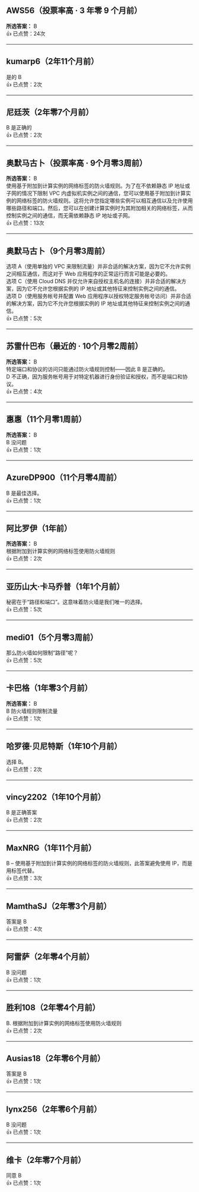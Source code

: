 ## AWS56（投票率高 · 3 年零 9 个月前）
**所选答案：** B  
👍 已点赞：24次

---

## kumarp6（2年11个月前）  
是的 B  
👍 已点赞：2次

---

## 尼廷茨（2年零7个月前）  
B 是正确的  
👍 已点赞：2次

---

## 奥默马古卜（投票率高 · 9个月零3周前）  
**所选答案：** B  
使用基于附加到计算实例的网络标签的防火墙规则。为了在不依赖静态 IP 地址或子网的情况下限制 VPC 内虚拟机实例之间的通信，您可以使用基于附加到计算实例的网络标签的防火墙规则。这将允许您指定哪些实例可以相互通信以及允许使用哪些路径和端口。然后，您可以在创建计算实例时为其附加相关的网络标签，从而控制实例之间的通信，而无需依赖静态 IP 地址或子网。  
👍 已点赞：13次

---

## 奥默马古卜（9个月零3周前）  
选项 A（使用单独的 VPC 来限制流量）并非合适的解决方案，因为它不允许实例之间相互通信，而这对于 Web 应用程序的正常运行而言可能是必要的。  
选项 C（使用 Cloud DNS 并仅允许来自授权主机名的连接）并非合适的解决方案，因为它不允许您根据实例的 IP 地址或其他特征来控制实例之间的通信。  
选项 D（使用服务帐号并配置 Web 应用程序以授权特定服务帐号访问）并非合适的解决方案，因为它不允许您根据实例的 IP 地址或其他特征来控制实例之间的通信。  
👍 已点赞：5次

---

## 苏雷什巴布（最近的 · 10个月零2周前）  
**所选答案：** B  
特定端口和协议的访问只能通过防火墙规则控制——因此 B 是正确的。  
D 不正确，因为服务帐号用于对特定机器进行身份验证和授权，而不是端口和协议。  
👍 已点赞：4次

---

## 惠惠（11个月零1周前）  
**所选答案：** B  
B 没问题  
👍 已点赞：1次

---

## AzureDP900（11个月零4周前）  
B 是最佳选择。  
👍 已点赞：1次

---

## 阿比罗伊（1年前）  
**所选答案：** B  
根据附加到计算实例的网络标签使用防火墙规则  
👍 已点赞：2次

---

## 亚历山大·卡马乔普（1年1个月前）  
秘密在于“路径和端口”。这意味着防火墙是我们唯一的选择。  
👍 已点赞：5次

---

## medi01（5个月零3周前）  
那么防火墙如何限制“路径”呢？  
👍 已点赞：5次

---

## 卡巴格（1年零3个月前）  
**所选答案：** B  
B 防火墙规则限制流量  
👍 已点赞：1次

---

## 哈罗德·贝尼特斯（1年10个月前）  
选择 B。  
👍 已点赞：2次

---

## vincy2202（1年10个月前）  
B 是正确答案  
👍 已点赞：2次

---

## MaxNRG（1年11个月前）  
B – 使用基于附加到计算实例的网络标签的防火墙规则，此答案避免使用 IP，而是用标签代替。  
👍 已点赞：3次

---

## MamthaSJ（2年零3个月前）  
答案是 B  
👍 已点赞：4次

---

## 阿雷萨（2年零4个月前）  
B 没问题  
👍 已点赞：1次

---

## 胜利108（2年零4个月前）  
B. 根据附加到计算实例的网络标签使用防火墙规则  
👍 已点赞：2次

---

## Ausias18（2年零6个月前）  
答案是 B  
👍 已点赞：1次

---

## lynx256（2年零6个月前）  
B 没问题  
👍 已点赞：1次

---

## 维卡（2年零7个月前）  
同意 B  
👍 已点赞：1次
